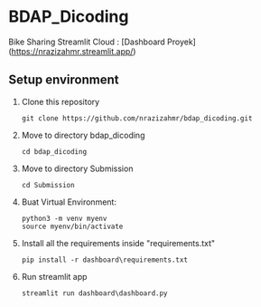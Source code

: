# BDAP_Dicoding
Bike Sharing
Streamlit Cloud : [Dashboard Proyek] (https://nrazizahmr.streamlit.app/)
## Setup environment
1. Clone this repository
   ```
   git clone https://github.com/nrazizahmr/bdap_dicoding.git
   ```

2. Move to directory bdap_dicoding
   ```
   cd bdap_dicoding
   ```

3. Move to directory Submission
   ```
   cd Submission
   ```
4. Buat Virtual Environment:
   ```
   python3 -m venv myenv
   source myenv/bin/activate
   ```
5. Install all the requirements inside "requirements.txt"
   ```
   pip install -r dashboard\requirements.txt
   ```
5. Run streamlit app
   ```
   streamlit run dashboard\dashboard.py
   ```
